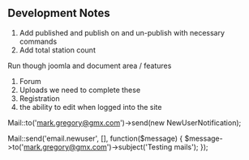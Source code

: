 ## Development Notes

1. Add published and publish on and un-publish with necessary commands
2. Add total station count


Run though joomla and document area / features

1. Forum
2. Uploads we need to complete these
3. Registration 
3. the ability to edit when logged into the site



Mail::to('mark.gregory@gmx.com')->send(new NewUserNotification);

Mail::send('email.newuser', [], function($message) {
$message->to('mark.gregory@gmx.com')->subject('Testing mails');
});
